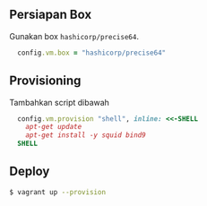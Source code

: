 ## Persiapan Box

Gunakan box `hashicorp/precise64`.
```rb
  config.vm.box = "hashicorp/precise64"
```

## Provisioning
Tambahkan script dibawah
```rb
  config.vm.provision "shell", inline: <<-SHELL
    apt-get update
    apt-get install -y squid bind9
  SHELL
```

## Deploy
```bash
$ vagrant up --provision
```